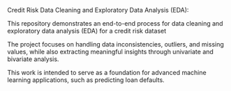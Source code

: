 Credit Risk Data Cleaning and Exploratory Data Analysis (EDA):

This repository demonstrates an end-to-end process for data cleaning and exploratory data analysis (EDA) for a credit risk dataset

The project focuses on handling data inconsistencies, outliers, and missing values, while also extracting meaningful insights through univariate and bivariate analysis.

This work is intended to serve as a foundation for advanced machine learning applications, such as predicting loan defaults.
